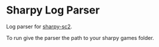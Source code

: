 # Sharpy Log Parser
Log parser for [sharpy-sc2](https://github.com/DrInfy/sharpy-sc2).

To run give the parser the path to your sharpy games folder.